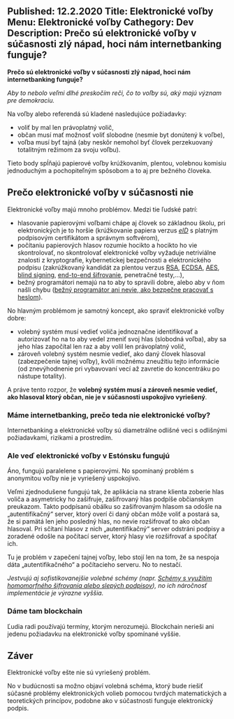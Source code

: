 Published: 12.2.2020
Title: Elektronické voľby
Menu: Elektronické voľby
Cathegory: Dev
Description: Prečo sú elektronické voľby v súčasnosti zlý nápad, hoci nám internetbanking funguje?
---
**Prečo sú elektronické voľby v súčasnosti zlý nápad, hoci nám internetbanking funguje?**

_Aby to nebolo veľmi dlhé preskočím reči, čo to voľby sú, aký majú význam pre demokraciu._

Na voľby alebo referendá sú kladené nasledujúce požiadavky:
* voliť by mal len právoplatný volič,
* občan musí mať možnosť voliť slobodne (nesmie byt donútený k voľbe),
* voľba musí byť tajná (aby neskôr nemohol byť človek perzekuovaný totalitným režimom za svoju voľbu).

Tieto body spĺňajú papierové voľby krúžkovaním, plentou, volebnou komisiu jednoduchým a pochopiteľným spôsobom
a to aj pre bežného človeka.

## Prečo elektronické voľby v súčasnosti nie
Elektronické voľby majú mnoho problémov. Medzi tie ľudské patrí:
* hlasovanie papierovými voľbami chápe aj človek so základnou školu, pri elektronických je to horšie
(krúžkovanie papiera verzus _[eID](https://www.slovensko.sk/sk/eid)_ s platným podpisovým certifikátom a správnym softvérom),
* počítaniu papierových hlasov rozumie hocikto a hocikto ho vie skontrolovať,
no skontrolovať elektronické voľby vyžaduje netriviálne znalosti z kryptografie,
kybernetickej bezpečnosti a elektronického podpisu (zakrúžkovaný kandidát za plentou verzus [RSA](https://cs.wikipedia.org/wiki/RSA),
[ECDSA](https://sk.wikipedia.org/wiki/Elliptic_Curve_Digital_Signature_Algorithm),
[AES](https://en.wikipedia.org/wiki/Advanced_Encryption_Standard),
[blind signing](https://en.wikipedia.org/wiki/Blind_signature),
[end-to-end šifrovanie](https://en.wikipedia.org/wiki/End-to-end_encryption), penetračné testy,...),
* bežný programátori nemajú na to aby to spravili dobre, alebo aby v ňom našli chybu ([bežný programátor ani nevie, ako bezpečne pracovať s heslom](https://net.cs.uni-bonn.de/fileadmin/user_upload/naiakshi/Naiakshina_Password_Study.pdf)).

No hlavným problémom je samotný koncept, ako spraviť elektronické voľby dobre:
* volebný systém musí vedieť voliča jednoznačne identifikovať a autorizovať ho na to aby vedel zmeniť svoj hlas (slobodná voľba),
aby sa jeho hlas započítal len raz a aby volil len právoplatný volič,
* zároveň volebný systém nesmie vedieť, ako daný človek hlasoval (zabezpečenie tajnej voľby),
kvôli možnému zneužitiu tejto informácie (od znevýhodnenie pri vybavovaní vecí až zavretie do koncentráku po nástupe totality).

A práve tento rozpor, že **volebný systém musí a zároveň nesmie vedieť, ako hlasoval ktorý občan, nie je v súčasnosti uspokojivo vyriešený**.

### Máme internetbanking, prečo teda nie elektronické voľby?
Internetbanking a elektronické voľby sú diametrálne odlišné veci s odlišnými požiadavkami, rizikami a prostredím.

### Ale veď elektronické voľby v Estónsku fungujú
Áno, fungujú paralelene s papierovými. No spomínaný problém s anonymitou voľby nie je vyriešený uspokojivo.

Veľmi zjednodušene fungujú tak, že aplikácia na strane klienta zoberie hlas voliča a asymetricky ho zašifruje, zašifrovaný hlas podpíše občianskym preukazom.
Takto podpísanú obálku so zašifrovaným hlasom sa odošle na „autentifikačný“ server, ktorý overí či daný občan môže voliť a postará sa, že si pamätá len jeho posledný hlas, no nevie rozšifrovať to ako občan hlasoval.
Pri sčítaní hlasov z nich „autentifikačný“ server odstráni podpisy a zoradené odošle na počítací server, ktorý hlasy vie rozšifrovať a spočítať ich.

Tu je problém v zapečení tajnej voľby, lebo stojí len na tom, že sa nespoja dáta „autentifikačného“ a počítacieho serveru.
No to nestačí.

_Jestvujú aj sofistikovanejšie volebné schémy (napr. [Schémy s využitím homomorfného šifrovania alebo slepých podpisov](http://www.dcs.fmph.uniba.sk/diplomovky/obhajene/getfile.php/Danko_DP.pdf?id=334&fid=575&type=application%2Fpdf)),
no ich náročnosť implementácie je výrazne vyššia._

### Dáme tam blockchain
Ľudia radi používajú termíny, ktorým nerozumejú. Blockchain nerieši ani jedenu požiadavku na elektronické voľby spomínané vyššie.

## Záver
Elektronické voľby ešte nie sú vyriešený problém.

No v budúcnosti sa možno objaví volebná schéma, ktorý bude riešiť súčasné problémy elektronických volieb pomocou tvrdých matematických a teoretických princípov, podobne ako v súčastnosti funguje elektronický podpis. 
